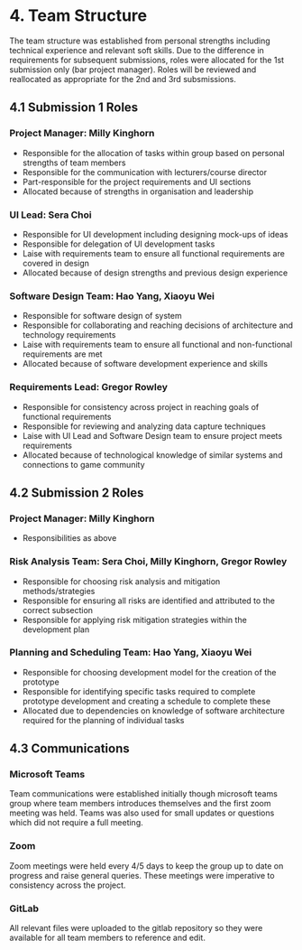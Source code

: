 # 4. Team Structure

The team structure was established from personal strengths including technical experience and relevant soft skills. Due to the difference in requirements for subsequent submissions, roles were allocated for the 1st submission only (bar project manager). Roles will be reviewed and reallocated as appropriate for the 2nd and 3rd subsmissions.

## 4.1 Submission 1 Roles
### Project Manager: Milly Kinghorn
* Responsible for the allocation of tasks within group based on personal strengths of team members
* Responsible for the communication with lecturers/course director
* Part-responsible for the project requirements and UI sections
* Allocated because of strengths in organisation and leadership

### UI Lead: Sera Choi
* Responsible for UI development including designing mock-ups of ideas
* Responsible for delegation of UI development tasks
* Laise with requirements team to ensure all functional requirements are covered in design
* Allocated because of design strengths and previous design experience

### Software Design Team: Hao Yang, Xiaoyu Wei
* Responsible for software design of system
* Responsible for collaborating and reaching decisions of architecture and technology requirements
* Laise with requirements team to ensure all functional and non-functional requirements are met
* Allocated because of software development experience and skills

### Requirements Lead: Gregor Rowley
* Responsible for consistency across project in reaching goals of functional requirements
* Responsible for reviewing and analyzing data capture techniques
* Laise with UI Lead and Software Design team to ensure project meets requirements
* Allocated because of technological knowledge of similar systems and connections to game community

## 4.2 Submission 2 Roles
### Project Manager: Milly Kinghorn
* Responsibilities as above

### Risk Analysis Team: Sera Choi, Milly Kinghorn, Gregor Rowley
* Responsible for choosing risk analysis and mitigation methods/strategies
* Responsible for ensuring all risks are identified and attributed to the correct subsection
* Responsible for applying risk mitigation strategies within the development plan

### Planning and Scheduling Team: Hao Yang, Xiaoyu Wei
* Responsible for choosing development model for the creation of the prototype
* Responsible for identifying specific tasks required to complete prototype development and creating a schedule to complete these
* Allocated due to dependencies on knowledge of software architecture required for the planning of individual tasks

## 4.3 Communications

### Microsoft Teams

Team communications were established initially though microsoft teams group where team members introduces themselves and the first zoom meeting was held. Teams was also used for small updates or questions which did not require a full meeting.

### Zoom

Zoom meetings were held every 4/5 days to keep the group up to date on progress and raise general queries. These meetings were imperative to consistency across the project.

### GitLab

All relevant files were uploaded to the gitlab repository so they were available for all team members to reference and edit.